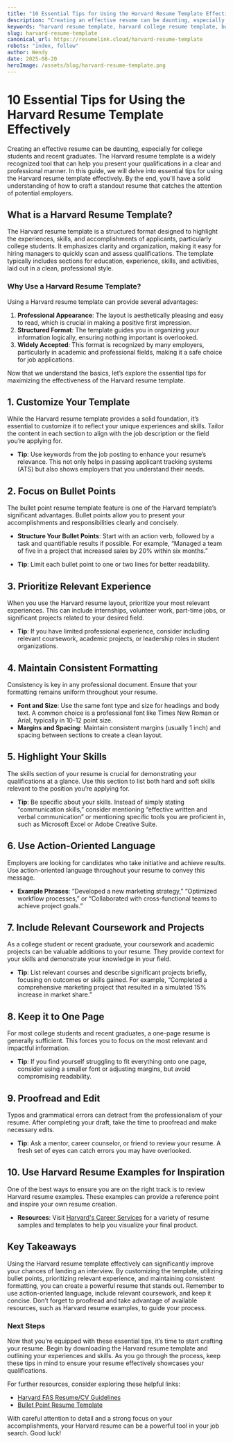 ```yaml
---
title: "10 Essential Tips for Using the Harvard Resume Template Effectively"
description: "Creating an effective resume can be daunting, especially for college students and recent graduates.  The Harvard resume template is a widely recognized tool ..."
keywords: "harvard resume template, harvard college resume template, bullet point resume template, how to use harvard resume template, best harvard resume practices"
slug: harvard-resume-template
canonical_url: https://resumelink.cloud/harvard-resume-template
robots: "index, follow"
author: Wendy
date: 2025-08-20
heroImage: /assets/blog/harvard-resume-template.png
---
```


# 10 Essential Tips for Using the Harvard Resume Template Effectively

Creating an effective resume can be daunting, especially for college students and recent graduates. The Harvard resume template is a widely recognized tool that can help you present your qualifications in a clear and professional manner. In this guide, we will delve into essential tips for using the Harvard resume template effectively. By the end, you'll have a solid understanding of how to craft a standout resume that catches the attention of potential employers.

## What is a Harvard Resume Template?

The Harvard resume template is a structured format designed to highlight the experiences, skills, and accomplishments of applicants, particularly college students. It emphasizes clarity and organization, making it easy for hiring managers to quickly scan and assess qualifications. The template typically includes sections for education, experience, skills, and activities, laid out in a clean, professional style. 

### Why Use a Harvard Resume Template?

Using a Harvard resume template can provide several advantages:

1. **Professional Appearance**: The layout is aesthetically pleasing and easy to read, which is crucial in making a positive first impression.
2. **Structured Format**: The template guides you in organizing your information logically, ensuring nothing important is overlooked.
3. **Widely Accepted**: This format is recognized by many employers, particularly in academic and professional fields, making it a safe choice for job applications.

Now that we understand the basics, let’s explore the essential tips for maximizing the effectiveness of the Harvard resume template.

## 1. Customize Your Template

While the Harvard resume template provides a solid foundation, it’s essential to customize it to reflect your unique experiences and skills. Tailor the content in each section to align with the job description or the field you’re applying for. 

* **Tip**: Use keywords from the job posting to enhance your resume’s relevance. This not only helps in passing applicant tracking systems (ATS) but also shows employers that you understand their needs.

## 2. Focus on Bullet Points

The bullet point resume template feature is one of the Harvard template’s significant advantages. Bullet points allow you to present your accomplishments and responsibilities clearly and concisely.

* **Structure Your Bullet Points**: Start with an action verb, followed by a task and quantifiable results if possible. For example, “Managed a team of five in a project that increased sales by 20% within six months.”

* **Tip**: Limit each bullet point to one or two lines for better readability. 

## 3. Prioritize Relevant Experience

When you use the Harvard resume layout, prioritize your most relevant experiences. This can include internships, volunteer work, part-time jobs, or significant projects related to your desired field.

* **Tip**: If you have limited professional experience, consider including relevant coursework, academic projects, or leadership roles in student organizations.

## 4. Maintain Consistent Formatting

Consistency is key in any professional document. Ensure that your formatting remains uniform throughout your resume.

* **Font and Size**: Use the same font type and size for headings and body text. A common choice is a professional font like Times New Roman or Arial, typically in 10-12 point size.
* **Margins and Spacing**: Maintain consistent margins (usually 1 inch) and spacing between sections to create a clean layout.

## 5. Highlight Your Skills

The skills section of your resume is crucial for demonstrating your qualifications at a glance. Use this section to list both hard and soft skills relevant to the position you’re applying for.

* **Tip**: Be specific about your skills. Instead of simply stating “communication skills,” consider mentioning “effective written and verbal communication” or mentioning specific tools you are proficient in, such as Microsoft Excel or Adobe Creative Suite.

## 6. Use Action-Oriented Language

Employers are looking for candidates who take initiative and achieve results. Use action-oriented language throughout your resume to convey this message.

* **Example Phrases**: “Developed a new marketing strategy,” “Optimized workflow processes,” or “Collaborated with cross-functional teams to achieve project goals.”

## 7. Include Relevant Coursework and Projects

As a college student or recent graduate, your coursework and academic projects can be valuable additions to your resume. They provide context for your skills and demonstrate your knowledge in your field.

* **Tip**: List relevant courses and describe significant projects briefly, focusing on outcomes or skills gained. For example, “Completed a comprehensive marketing project that resulted in a simulated 15% increase in market share.”

## 8. Keep it to One Page

For most college students and recent graduates, a one-page resume is generally sufficient. This forces you to focus on the most relevant and impactful information.

* **Tip**: If you find yourself struggling to fit everything onto one page, consider using a smaller font or adjusting margins, but avoid compromising readability.

## 9. Proofread and Edit

Typos and grammatical errors can detract from the professionalism of your resume. After completing your draft, take the time to proofread and make necessary edits.

* **Tip**: Ask a mentor, career counselor, or friend to review your resume. A fresh set of eyes can catch errors you may have overlooked.

## 10. Use Harvard Resume Examples for Inspiration

One of the best ways to ensure you are on the right track is to review Harvard resume examples. These examples can provide a reference point and inspire your own resume creation.

* **Resources**: Visit [Harvard's Career Services](https://careerservices.fas.harvard.edu/resources/create-a-strong-resume/) for a variety of resume samples and templates to help you visualize your final product.

## Key Takeaways

Using the Harvard resume template effectively can significantly improve your chances of landing an interview. By customizing the template, utilizing bullet points, prioritizing relevant experience, and maintaining consistent formatting, you can create a powerful resume that stands out. Remember to use action-oriented language, include relevant coursework, and keep it concise. Don’t forget to proofread and take advantage of available resources, such as Harvard resume examples, to guide your process.

### Next Steps

Now that you’re equipped with these essential tips, it’s time to start crafting your resume. Begin by downloading the Harvard resume template and outlining your experiences and skills. As you go through the process, keep these tips in mind to ensure your resume effectively showcases your qualifications.

For further resources, consider exploring these helpful links:
- [Harvard FAS Resume/CV Guidelines](https://careerservices.fas.harvard.edu/channels/create-a-resume-cv-or-cover-letter/)
- [Bullet Point Resume Template](https://careerservices.fas.harvard.edu/resources/bullet-point-resume-template/)

With careful attention to detail and a strong focus on your accomplishments, your Harvard resume can be a powerful tool in your job search. Good luck!
